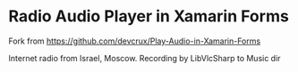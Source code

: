 #  Radio Audio Player in Xamarin Forms 

Fork from https://github.com/devcrux/Play-Audio-in-Xamarin-Forms

Internet radio from Israel, Moscow. Recording by LibVlcSharp to Music dir
 
